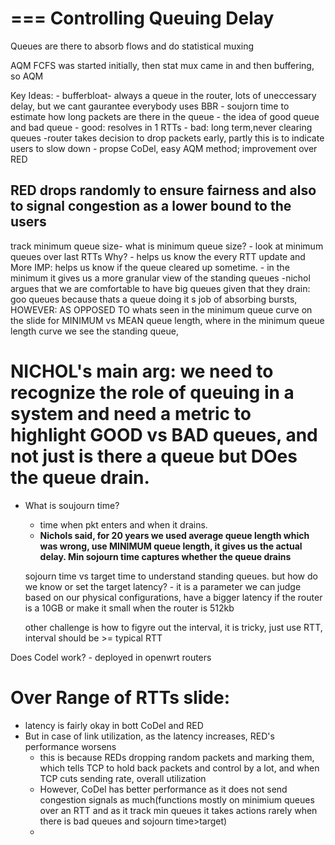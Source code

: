 ===
Controlling Queuing Delay
===

Queues are there to absorb flows and do statistical muxing

AQM
FCFS was started initially, then stat mux came in and then buffering, so AQM

Key Ideas:
    - bufferbloat- always a queue in the router, lots of uneccessary delay, but we cant gaurantee everybody uses BBR
    - soujorn time to estimate how long packets are there in the queue
    - the idea of good queue and bad queue
        - good: resolves in 1 RTTs
        - bad: long term,never clearing queues 
    -router takes decision to drop packets early, partly this is to indicate users to slow down
    - propse CoDel, easy AQM method; improvement over RED


## RED drops randomly to ensure fairness and also to signal congestion as a lower bound to the users

 track minimum queue size- what is minimum queue size?
    -   look at minimum queues over last RTTs
Why?
    - helps us know the every RTT update and More IMP: helps us know if the queue cleared up sometime.
    - in the minimum it gives us a more granular view of the standing queues
    -nichol argues that we are comfortable to have big queues given that they drain: goo queues because thats a queue doing it s job of absorbing bursts, HOWEVER: AS OPPOSED TO whats seen in the minimum queue curve on the slide for MINIMUM vs MEAN queue length, where in the minimum queue length curve we see the standing queue,

# NICHOL's main arg: we need to recognize the role of queuing in a system and need a metric to highlight GOOD vs BAD queues, and not just is there a queue but DOes the queue drain.

- What is soujourn time?
    -   time when pkt enters and when it drains.
    - **Nichols said, for 20 years we used average queue length which was wrong, use MINIMUM queue length, it gives us the actual delay. Min sojourn time captures whether the queue drains**

    sojourn time vs target time to understand standing queues. but how do we know or set the target latency?
        - it is a parameter we can judge based on our physical configurations, have a bigger latency if the router is a 10GB or make it small when the router is 512kb

    other challenge is how to figyre out the interval, it is tricky, just use RTT, interval should be >= typical RTT

Does Codel work?
    - deployed in openwrt routers 
        
# Over Range of RTTs slide:
-   latency is fairly okay in bott CoDel and RED
-   But in case of link utilization, as the latency increases, RED's performance worsens
    -   this is because REDs dropping random packets and marking them, which tells TCP to hold back packets and control by a lot, and when TCP cuts sending rate, overall utilization
    -   However, CoDel has better performance as it does not send congestion signals as much(functions mostly on minimium queues over an RTT and as it track min queues it takes actions rarely when there is bad queues and sojourn time>target)
    -   
